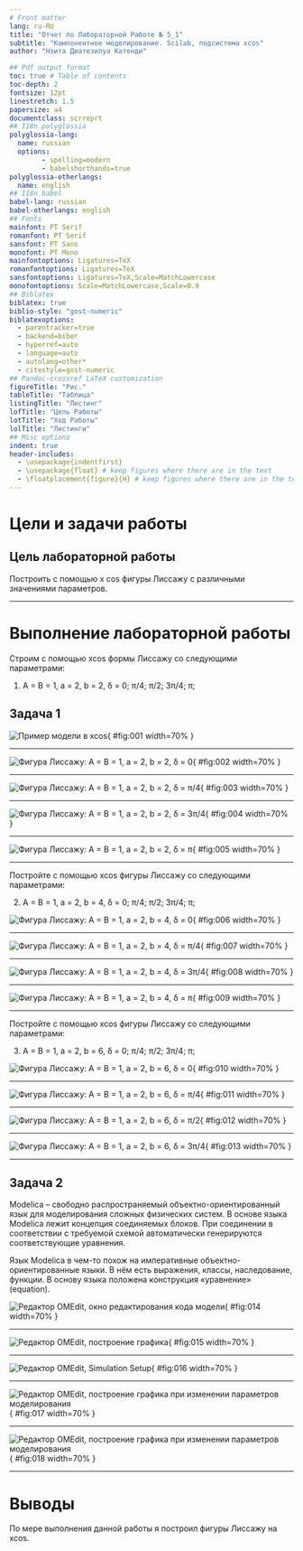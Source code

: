 ```yaml
---
# Front matter
lang: ru-RU
title: "Отчет по Лабораторной Работе № 5_1"
subtitle: "Компонентное моделирование. Scilab, подсистема xcos"
author: "Нзита Диатезилуа Катенди"

## Pdf output format
toc: true # Table of contents
toc-depth: 2
fontsize: 12pt
linestretch: 1.5
papersize: a4
documentclass: scrreprt
## I18n polyglossia
polyglossia-lang:
  name: russian
  options:
        - spelling=modern
        - babelshorthands=true
polyglossia-otherlangs:
  name: english
## I18n babel
babel-lang: russian
babel-otherlangs: english
## Fonts
mainfont: PT Serif
romanfont: PT Serif
sansfont: PT Sans
monofont: PT Mono
mainfontoptions: Ligatures=TeX
romanfontoptions: Ligatures=TeX
sansfontoptions: Ligatures=TeX,Scale=MatchLowercase
monofontoptions: Scale=MatchLowercase,Scale=0.9
## Biblatex
biblatex: true
biblio-style: "gost-numeric"
biblatexoptions:
  - parentracker=true
  - backend=biber
  - hyperref=auto
  - language=auto
  - autolang=other*
  - citestyle=gost-numeric
## Pandoc-crossref LaTeX customization
figureTitle: "Рис."
tableTitle: "Таблица"
listingTitle: "Листинг"
lofTitle: "Цель Работы"
lotTitle: "Ход Работы"
lolTitle: "Листинги"
## Misc options
indent: true
header-includes:
  - \usepackage{indentfirst}
  - \usepackage{float} # keep figures where there are in the text
  - \floatplacement{figure}{H} # keep figures where there are in the text
---
```

# Цели и задачи работы

## Цель лабораторной работы

Построить с помощью x cos фигуры Лиссажу с различными значениями параметров.
 
---

# Выполнение лабораторной работы

Строим с помощью xcos формы Лиссажу со следующими параметрами:

1) A = B = 1, a = 2, b = 2, δ = 0; π/4; π/2; 3π/4; π;


## Задача 1


![Пример модели в xcos](image/image1.png){ #fig:001 width=70% }

---

![Фигура Лиссажу: A = B = 1, a = 2, b = 2, δ = 0](image/image2.png){ #fig:002 width=70% }

---

![Фигура Лиссажу: A = B = 1, a = 2, b = 2, δ = π/4](image/image3.png){ #fig:003 width=70% }

---


![Фигура Лиссажу: A = B = 1, a = 2, b = 2, δ = 3π/4](image/image4.png){ #fig:004 width=70% }

---

![Фигура Лиссажу: A = B = 1, a = 2, b = 2, δ = π](image/image5.png){ #fig:005 width=70% }

---
Постройте с помощью xcos фигуры Лиссажу со следующими параметрами:

2) A = B = 1, a = 2, b = 4, δ = 0; π/4; π/2; 3π/4; π;

![Фигура Лиссажу: A = B = 1, a = 2, b = 4, δ = 0](image/image6.png){ #fig:006 width=70% }

---


![Фигура Лиссажу: A = B = 1, a = 2, b = 4, δ = π/4](image/image7.png){ #fig:007 width=70% }

---

![Фигура Лиссажу: A = B = 1, a = 2, b = 4, δ = 3π/4](image/image8.png){ #fig:008 width=70% }

---

![Фигура Лиссажу: A = B = 1, a = 2, b = 4, δ = π](image/image9.png){ #fig:009 width=70% }

---
Постройте с помощью xcos фигуры Лиссажу со следующими параметрами:

3) A = B = 1, a = 2, b = 6, δ = 0; π/4; π/2; 3π/4; π;

![Фигура Лиссажу: A = B = 1, a = 2, b = 6, δ = 0](image/image10.png){ #fig:010 width=70% }

---

![Фигура Лиссажу: A = B = 1, a = 2, b = 6, δ = π/4](image/image11.png){ #fig:011 width=70% }

---

![Фигура Лиссажу: A = B = 1, a = 2, b = 6, δ = π/2](image/image12.png){ #fig:012 width=70% }

---
![Фигура Лиссажу: A = B = 1, a = 2, b = 6, δ = 3π/4](image/image13.png){ #fig:013 width=70% }

---
## Задача 2

Modelica – свободно распространяемый объектно-ориентированный язык для моделирования сложных физических систем. В основе языка Modelica лежит концепция соединяемых блоков. При соединении в соответствии с требуемой схемой
автоматически генерируются соответствующие уравнения.

Язык Modelica в чем-то похож на императивные объектно-ориентированные языки.
В нём есть выражения, классы, наследование, функции. В основу языка положена
конструкция «уравнение» (equation).

![Редактор OMEdit, окно редактирования кода модели](image/image14.png){ #fig:014 width=70% }

---

![Редактор OMEdit, построение графика](image/image15.png){ #fig:015 width=70% }

---

![ Редактор OMEdit, Simulation Setup](image/image16.png){ #fig:016 width=70% }

---

![Редактор OMEdit, построение графика при изменении параметров моделирования](image/image17.png){ #fig:017 width=70% }

---

![Редактор OMEdit, построение графика при изменении параметров моделирования](image/image18.png){ #fig:018 width=70% }

---

# Выводы

По мере выполнения данной работы я построил фигуры Лиссажу на xcos.